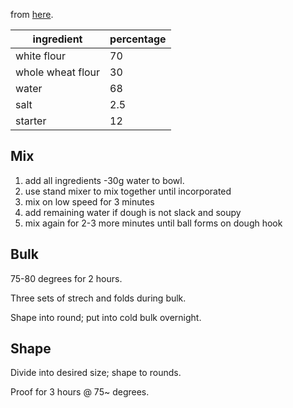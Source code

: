 from [here](https://www.theperfectloaf.com/whole-wheat-sourdough-pizza-dough/).

| ingredient        | percentage |
|-------------------|------------|
| white flour       | 70         |
| whole wheat flour | 30         |
| water             | 68         |
| salt              | 2.5        |
| starter           | 12         |

## Mix

1. add all ingredients -30g water to bowl. 
2. use stand mixer to mix together until incorporated
3. mix on low speed for 3 minutes
4. add remaining water if dough is not slack and soupy
5. mix again for 2-3 more minutes until ball forms on dough hook


## Bulk

75-80 degrees for 2 hours. 

Three sets of strech and folds during bulk.

Shape into round; put into cold bulk overnight.

## Shape

Divide into desired size; shape to rounds.

Proof for 3 hours @ 75~ degrees.
